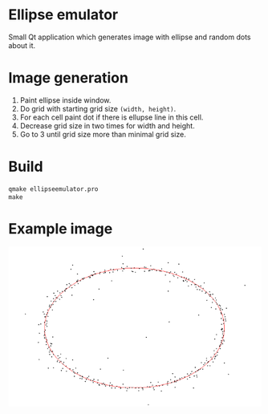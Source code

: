 Ellipse emulator
================

Small Qt application which generates image with ellipse and random dots about it.

Image generation
================

1. Paint ellipse inside window.
2. Do grid with starting grid size `(width, height)`.
3. For each cell paint dot if there is ellupse line in this cell.
4. Decrease grid size in two times for width and height.
5. Go to 3 until grid size more than minimal grid size.

Build
=====

```
qmake ellipseemulator.pro
make
```

Example image
=============

![Image](ellipse-example.png)
